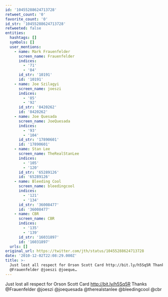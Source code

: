 ```yaml
---
id: '10455288624713728'
retweet_count: '0'
favorite_count: '0'
id_str: '10455288624713728'
retweeted: false
entities:
  hashtags: []
  symbols: []
  user_mentions:
    - name: Mark Frauenfelder
      screen_name: Frauenfelder
      indices:
        - '71'
        - '84'
      id_str: '10191'
      id: '10191'
    - name: Joe Szilagyi
      screen_name: joeszi
      indices:
        - '85'
        - '92'
      id_str: '8420262'
      id: '8420262'
    - name: Joe Quesada
      screen_name: JoeQuesada
      indices:
        - '93'
        - '104'
      id_str: '17890601'
      id: '17890601'
    - name: Stan Lee
      screen_name: TheRealStanLee
      indices:
        - '105'
        - '120'
      id_str: '65289126'
      id: '65289126'
    - name: Bleeding Cool
      screen_name: bleedingcool
      indices:
        - '121'
        - '134'
      id_str: '36008477'
      id: '36008477'
    - name: CBR
      screen_name: CBR
      indices:
        - '135'
        - '139'
      id_str: '16031897'
      id: '16031897'
  urls: []
original_url: https://twitter.com/jth/status/10455288624713728
date: '2010-12-02T22:08:29.000Z'
title: >-
  Just lost all respect for Orson Scott Card http://bit.ly/h5Sq5R Thanks
  @Frauenfelder @joeszi @joeque…
---
```


Just lost all respect for Orson Scott Card http://bit.ly/h5Sq5R Thanks @Frauenfelder @joeszi @joequesada @therealstanlee @bleedingcool @cbr